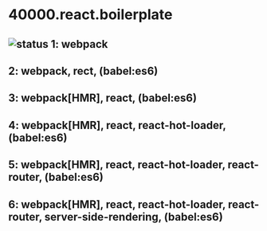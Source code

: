 # 40000.react.boilerplate

## ![status](https://img.shields.io/badge/<status>-<passes>-<green>.svg) 1: webpack
## 2: webpack, rect, (babel:es6)
## 3: webpack[HMR], react, (babel:es6)

## 4: webpack[HMR], react, react-hot-loader, (babel:es6)
## 5: webpack[HMR], react, react-hot-loader, react-router, (babel:es6)
## 6: webpack[HMR], react, react-hot-loader, react-router, server-side-rendering, (babel:es6)
